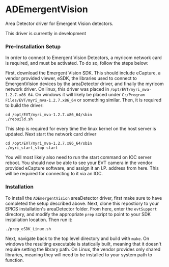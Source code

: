 # ADEmergentVision

Area Detector driver for Emergent Vision detectors.

This driver is currently in development

### Pre-Installation Setup

In order to connect to Emergent Vision Detectors, a myricom network card is required, and must be activated. To do so, follow the steps below:

First, download the Emergent Vision SDK. This should include eCapture, a vendor provided viewer, eSDK, the libraries used to connect
to EmergentVision devices by the areaDetector driver, and finally the myricom network driver. On linux, this driver was placed in `/opt/EVT/myri_mva-1.2.7.x86_64`.
On windows it will likely be placed under `C:/Program Files/EVT/myri_mva-1.2.7.x86_64` or something similar. Then, it is required to build the
driver:

```
cd /opt/EVT/myri_mva-1.2.7.x86_64/sbin
./rebuild.sh
```

This step is required for every time the linux kernel on the host server is updated. Next start the network card driver

```
cd /opt/EVT/myri_mva-1.2.7.x86_64/sbin
./myri_start_stop start
```

You will most likely also need to run the start command on IOC server reboot. You should now be able to see your EVT camera in the vendor provided
eCapture software, and assign it an I.P. address from here. This will be required for connecting to it via an IOC.

### Installation

To install the `ADEmergentVision` areaDetector driver, first make sure to have completed the setup described above. Next,
clone this repostiory to your EPICS installation's areaDetector folder. From here, enter the `evtSupport` directory, and
modify the appropriate `prep` script to point to your SDK installation location. Then run it:

```
./prep_eSDK_Linux.sh
```

Next, navigate back to the top level directory and build with `make`. On windows the resulting executable is statically built,
meaning that it doesn't require setting the library path. On Linux, the vendor provides only shared libraries, meaning they
will need to be installed to your system path to function.
